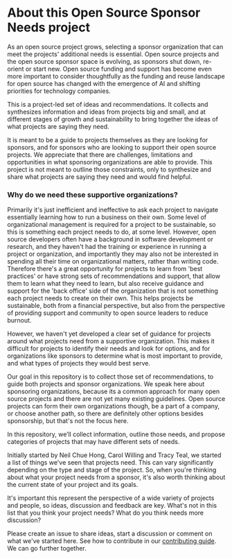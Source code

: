 # About this Open Source Sponsor Needs project 

As an open source project grows, selecting a sponsor organization that can meet the projects' additional needs is essential. Open source projects and the open source sponsor space is evolving, as sponsors shut down, re-orient or start new. Open source funding and support has become even more important to consider thoughtfully as the funding and reuse landscape for open source has changed with the emergence of AI and shifting priorities for technology companies. 

This is a project-led set of ideas and recommendations. It collects and synthesizes information and ideas from projects big and small, and at different stages of growth and sustainability to bring together the ideas of what projects are saying they need. 

It is meant to be a guide to projects themselves as they are looking for sponsors, and for sponsors who are looking to support their open source projects. We appreciate that there are challenges, limitations and opportunities in what sponsoring organizations are able to provide. This project is not meant to outline those constraints, only to synthesize and share what projects are saying they need and would find helpful. 

### Why do we need these supportive organizations? 

Primarily it's just inefficient and ineffective to ask each project to navigate essentially learning how to run a business on their own. Some level of organizational management is required for a project to be sustainable, so this is something each project needs to do, at some level. However, open source developers often have a background in software development or research, and they haven't had the training or experience in running a project or organization, and importantly they may also not be interested in spending all their time on organizational matters, rather than writing code. Therefore there's a great opportunity for projects to learn from 'best practices' or have strong sets of recommendations and support, that allow them to learn what they need to learn, but also receive guidance and support for the 'back office' side of the organization that is not something each project needs to create on their own. This helps projects be sustainable, both from a financial perspective, but also from the perspective of providing support and community to open source leaders to reduce burnout. 

However, we haven't yet developed a clear set of guidance for projects around what projects need from a supportive organization. This makes it difficult for projects to identify their needs and look for options, and for organizations like sponsors to determine what is most important to provide, and what types of projects they would best serve. 

Our goal in this repository is to collect those set of recommendations, to guide both projects and sponsor organizations. We speak here about sponsoring organizations, because its a common approach for many open source projects and there are not yet many existing guidelines. Open source projects can form their own organizations though, be a part of a company, or choose another path, so there are definitely other options besides sponsorship, but that's not the focus here. 

In this repository, we’ll collect information, outline those needs, and propose categories of projects that may have different sets of needs. 

Initially started by Neil Chue Hong, Carol Willing and Tracy Teal, we started a list of things we've seen that projects need. This can vary significantly depending on the type and stage of the project. So, when you're thinking about what your project needs from a sponsor, it's also worth thinking about the current state of your project and its goals. 

It's important this represent the perspective of a wide variety of projects and people, so ideas, discussion and feedback are key. What's not in this list that you think your project needs? What do you think needs more discussion? 

Please create an issue to share ideas, start a discussion or comment on what we've started here. See how to contribute in our [contributing guide](contributing.md). We can go further together.

